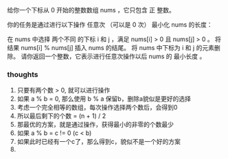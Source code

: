 给你一个下标从 0 开始的整数数组 nums ，它只包含 正 整数。

你的任务是通过进行以下操作 任意次 （可以是 0 次） 最小化 nums 的长度：

在 nums 中选择 两个不同 的下标 i 和 j ，满足 nums[i] > 0 且 nums[j] > 0 。
将结果 nums[i] % nums[j] 插入 nums 的结尾。
将 nums 中下标为 i 和 j 的元素删除。
请你返回一个整数，它表示进行任意次操作以后 nums 的 最小长度 。

### thoughts

1. 只要有两个数 > 0, 就可以进行操作
2. 如果 a % b = 0, 那么使用 b % a 保留b，删除a貌似是更好的选择
3. 考虑一个完全相等的数组，每次操作选择两个数后，会得到0
4. 所以最后剩下的个数 = (n + 1) / 2
5. 那最优的方案，就是通过操作，获得最小的非零的个数最少
6. 如果 a % b = c != 0 (c < b)
7. 如果此时已经有一个c了，那么得到c，貌似不是一个好的方案
8. 
